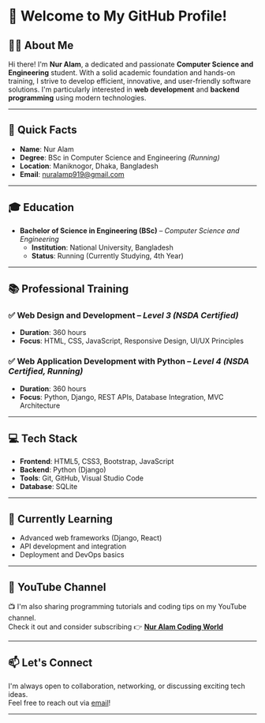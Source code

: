 # 👋 Welcome to My GitHub Profile!

## 🧑‍💻 About Me

Hi there! I'm **Nur Alam**, a dedicated and passionate **Computer Science and Engineering** student. With a solid academic foundation and hands-on training, I strive to develop efficient, innovative, and user-friendly software solutions. I'm particularly interested in **web development** and **backend programming** using modern technologies.

---

## 📌 Quick Facts

- **Name**: Nur Alam  
- **Degree**: BSc in Computer Science and Engineering *(Running)*  
- **Location**: Maniknogor, Dhaka, Bangladesh  
- **Email**: [nuralamp919@gmail.com](mailto:nuralamp919@gmail.com)

---

## 🎓 Education

- **Bachelor of Science in Engineering (BSc)** – *Computer Science and Engineering*  
  - **Institution**: National University, Bangladesh  
  - **Status**: Running (Currently Studying, 4th Year)

---

## 📚 Professional Training

### ✅ Web Design and Development – *Level 3 (NSDA Certified)*  
- **Duration**: 360 hours  
- **Focus**: HTML, CSS, JavaScript, Responsive Design, UI/UX Principles

### ✅ Web Application Development with Python – *Level 4 (NSDA Certified, Running)*  
- **Duration**: 360 hours  
- **Focus**: Python, Django, REST APIs, Database Integration, MVC Architecture

---

## 💻 Tech Stack



- **Frontend**: HTML5, CSS3, Bootstrap, JavaScript  
- **Backend**: Python (Django)  
- **Tools**: Git, GitHub, Visual Studio Code  
- **Database**:  SQLite

---

## 🌱 Currently Learning

- Advanced web frameworks (Django, React)  
- API development and integration  
- Deployment and DevOps basics

---

## 🎥 YouTube Channel

📺 I'm also sharing programming tutorials and coding tips on my YouTube channel.  
Check it out and consider subscribing 👉 [**Nur Alam Coding World**](https://www.youtube.com/@NurAlamCodingWord)

---

## 📫 Let's Connect

I'm always open to collaboration, networking, or discussing exciting tech ideas.  
Feel free to reach out via [email](mailto:nuralamp919@gmail.com)!

---
